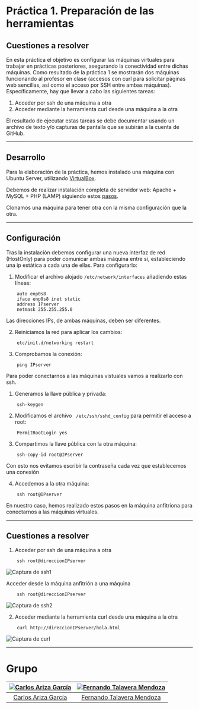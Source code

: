 # Práctica 1. Preparación de las herramientas
## Cuestiones a resolver

En esta práctica el objetivo es configurar las máquinas virtuales para trabajar en prácticas posteriores, asegurando la conectividad entre dichas máquinas.
Como resultado de la práctica 1 se mostrarán dos máquinas funcionando al profesor en clase (accesos con curl para solicitar páginas web sencillas, así como el
acceso por SSH entre ambas máquinas).
Específicamente, hay que llevar a cabo las siguientes tareas:

1. Acceder por ssh de una máquina a otra
2. Acceder mediante la herramienta curl desde una máquina a la otra

El resultado de ejecutar estas tareas se debe documentar usando un archivo de texto y/o capturas de pantalla que se subirán a la cuenta de GitHub.

- - -

## Desarrollo

Para la elaboración de la práctica, hemos instalado una máquina con Ubuntu Server, utilizando [VirtualBox](https://www.virtualbox.org). 

Debemos de realizar instalación completa de servidor web: Apache + MySQL + PHP (LAMP) siguiendo estos [pasos](http://www.ubuntugeek.com/step-by-step-ubuntu-12-04-precise-lamp-server-setup.html).

Clonamos una máquina para tener otra con la misma configuración que la otra.

- - -

## Configuración

Tras la instalación debemos configurar una nueva interfaz de red (HostOnly) para poder comunicar ambas máquina entre sí, estableciendo una ip estática a cada una de ellas. Para configurarlo:

1. Modificar el archivo alojado `/etc/network/interfaces` añadiendo estas líneas:

```
    auto enp0s8
    iface enp0s8 inet static
    address IPserver
    netmask 255.255.255.0 
```

Las direcciones IPs, de ambas máquinas, deben ser diferentes.

2. Reiniciamos la red para aplicar los cambios:
```
    etc/init.d/networking restart 
```

3. Comprobamos la conexión:
```
    ping IPserver 
```

Para poder conectarnos a las máquinas vistuales vamos a realizarlo con ssh.

1. Generamos la llave pública y privada:

```
    ssh-keygen 
```

2. Modificamos el archivo ` /etc/ssh/sshd_config` para permitir el acceso a root:

```
    PermitRootLogin yes
```

3. Compartimos la llave pública con la otra máquina:

```
    ssh-copy-id root@IPserver
```

Con esto nos evitamos escribir la contraseña cada vez que establecemos una conexión

4. Accedemos a la otra máquina:

```
    ssh root@IPserver
```

En nuestro caso, hemos realizado estos pasos en la máquina anfitriona para conectarnos a las máquinas virtuales.

- - -

## Cuestiones a resolver

1. Acceder por ssh de una máquina a otra  

```
    ssh root@direccionIPserver
```    

![Captura de ssh1](./imagenes/CapturaSSH2.PNG)

Acceder desde la máquina anfitrión a una máquina  

```
    ssh root@direccionIPserver
```    

![Captura de ssh2](./imagenes/CapturaSSH1.PNG)

2. Acceder mediante la herramienta curl desde una máquina a la otra   

```
    curl http://direccionIPserver/hola.html
```    

![Captura de curl](./imagenes/CapturaCurl.PNG)

- - -
# Grupo

| [![Carlos Ariza García](https://github.com/AGCarlos.png?size=100)](https://github.com/AGCarlos) | [![Fernando Talavera Mendoza](https://github.com/Thejokeri.png?size=100)](https://github.com/Thejokeri) |
| :---: | :---: |
| [Carlos Ariza García](https://github.com/AGCarlos) | [Fernando Talavera Mendoza](https://github.com/Thejokeri) |